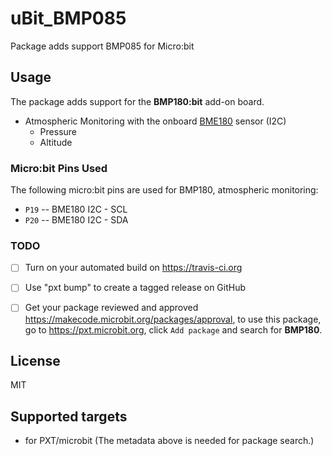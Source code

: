 # uBit_BMP085

Package adds support BMP085 for Micro:bit

## Usage

The package adds support for the **BMP180:bit** add-on board.

* Atmospheric Monitoring with the onboard [BME180](https://www.sparkfun.com/datasheets/Components/General/BST-BMP085-DS000-05.pdf) sensor (I2C)
	* Pressure
	* Altitude	

### Micro:bit Pins Used 

The following micro:bit pins are used for BMP180, atmospheric monitoring:  

* ``P19`` -- BME180 I2C - SCL
* ``P20`` -- BME180 I2C - SDA 

### TODO
- [ ] Turn on your automated build on https://travis-ci.org
- [ ] Use "pxt bump" to create a tagged release on GitHub
- [ ] Get your package reviewed and approved https://makecode.microbit.org/packages/approval, to use this package, go to https://pxt.microbit.org, click ``Add package`` and search for **BMP180**.


## License

MIT

## Supported targets

* for PXT/microbit
(The metadata above is needed for package search.)

